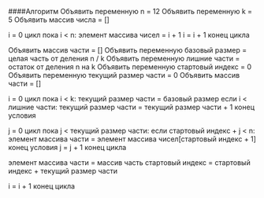####Алгоритм
Объявить переменную n = 12
Объявить переменную k = 5
Объявить массив числа = []

i = 0
цикл пока i < n:
 элемент массива чисел = i + 1
 i = i + 1
конец цикла

Объявить массив части = []
Объявить переменную базовый размер = целая часть от деления n / k
Объявить переменную лишние части = остаток от деления n на k
Объявить переменную стартовый индекс = 0
Объявить переменную текущий размер части = 0
Объявить массив части = []

i = 0
цикл пока i < k:
 текущий размер части = базовый размер
 если i < лишние части:
  текущий размер части = текущий размер части + 1
 конец условия
 
 j = 0
 цикл пока j < текущий размер части:
  если стартовый индекс + j < n:
   элемент массива части = элемент массива чисел[стартовый индекс + 1]
  конец условия
  j = j + 1
 конец цикла
 
 элемент массива части = массив часть
 стартовый индекс = стартовый индекс + текущий размер части
 
 i = i + 1
конец цикла
 